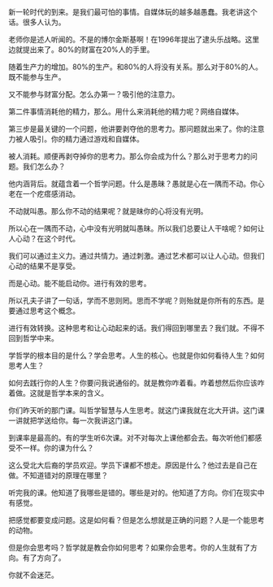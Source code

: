 新一轮时代的到来。是我们最可怕的事情。自媒体玩的越多越愚蠢。我老讲这个话。很多人认为。

老师你是述人听闻的。不是的博尔金斯基啊！在1996年提出了逮头乐战略。这里边就提出来了。80%的财富在20%人的手里。

随着生产力的增加。80%的生产。和80%的人将没有关系。那么对于80%的人。既不能参与生产。

又不能参与财富分配。怎么办第一？吸引他的注意力。

第二件事情消耗他的精力，那么。用什么来消耗他的精力呢？网络自媒体。

第三步是最关键的一个问题，他讲要剥夺他的思考力。那问题就出来了。你的注意力被人吸引。你的精力通过游戏和自媒体。

被人消耗。顺便再剥夺掉你的思考力。那么你会成为什么？那么对于思考力的问题。我们怎么办？

他内涵背后。就蕴含着一个哲学问题。什么是愚昧？愚就是心在一隅而不动。你心老在一个疙瘩感消动。

不动就叫愚。那么你不动的结果呢？就是昧你的心将没有光明。

所以心在一隅而不动，心中没有光明就叫愚昧。所以我们总要让人干啥呢？如何让人心动？在这个时代。

我们可以通过主义力。通过共情力。通过刺激。通过艺术都可以让人心动。但我们心动的结果不是享受。

而是心动。能不能启动你。进行有效的思考。

所以孔夫子讲了一句话，学而不思则罔。思而不学呢？则殆就是你所有的东西。是要通过思考这个概念。

进行有效转换。这种思考和让心动起来的话。我们得回到哪里去？我们就。不得不回到哲学中来。

学哲学的根本目的是什么？学会思考。人生的核心。也就是你如何看待人生？如何思考人生？

如何去践行你的人生？你要问我说通俗的。就是教你咋着看。咋着想然后你应该咋着做。这就是哲学本来的含义。

你们昨天听的那门课。叫哲学智慧与人生思考。就这门课我就在北大开讲。这门课一讲就把学送给你。每一次我讲这门课。

到课率是最高的。有的学生听6次课。对不对每次上课他都会去。每次听他们都感受不一样。你的课为什么？

这么受北大后裔的学员欢迎。学员下课都不想走。原因是什么？他过去是自己在做。不知道错对的原理在哪里？

听完我的课。他知道了我哪些是错的。哪些是对的。他知道了方向。你们在现实中有感觉。

把感觉都要变成问题。这是如何看？但是怎么想就是正确的问题？人是一个能思考的动物。

但是你会思考吗？哲学就是教会你如何思考？如果你会思考。你的人生就有了方向。有了方向了。

你就不会迷茫。